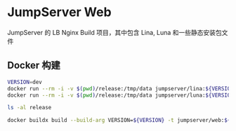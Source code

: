 # JumpServer Web

JumpServer 的 LB Nginx Build 项目，其中包含 Lina, Luna 和一些静态安装包文件

## Docker 构建
```bash
VERSION=dev
docker run --rm -i -v $(pwd)/release:/tmp/data jumpserver/lina:${VERSION} cp -R /opt/lina /tmp/data
docker run --rm -i -v $(pwd)/release:/tmp/data jumpserver/luna:${VERSION} cp -R /opt/luna /tmp/data
```
```bash
ls -al release
```
```bash
docker buildx build --build-arg VERSION=${VERSION} -t jumpserver/web:${VERSION} . --load
```
